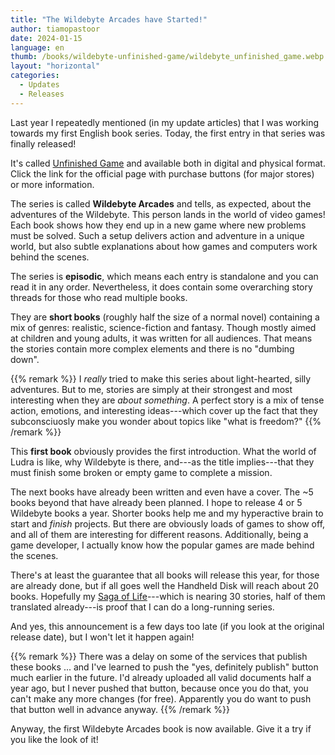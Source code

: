 ```yaml
---
title: "The Wildebyte Arcades have Started!"
author: tiamopastoor
date: 2024-01-15
language: en
thumb: /books/wildebyte-unfinished-game/wildebyte_unfinished_game.webp
layout: "horizontal"
categories:
  - Updates
  - Releases
---
```


Last year I repeatedly mentioned (in my update articles) that I was working towards my first English book series. Today, the first entry in that series was finally released!

It's called [Unfinished Game](/books/wildebyte-unfinished-game/) and available both in digital and physical format. Click the link for the official page with purchase buttons (for major stores) or more information.

The series is called **Wildebyte Arcades** and tells, as expected, about the adventures of the Wildebyte. This person lands in the world of video games! Each book shows how they end up in a new game where new problems must be solved. Such a setup delivers action and adventure in a unique world, but also subtle explanations about how games and computers work behind the scenes.

The series is **episodic**, which means each entry is standalone and you can read it in any order. Nevertheless, it does contain some overarching story threads for those who read multiple books.

They are **short books** (roughly half the size of a normal novel) containing a mix of genres: realistic, science-fiction and fantasy. Though mostly aimed at children and young adults, it was written for all audiences. That means the stories contain more complex elements and there is no "dumbing down".

{{% remark %}}
I _really_ tried to make this series about light-hearted, silly adventures. But to me, stories are simply at their strongest and most interesting when they are _about something_. A perfect story is a mix of tense action, emotions, and interesting ideas---which cover up the fact that they subconsciuosly make you wonder about topics like "what is freedom?"
{{% /remark %}}

This **first book** obviously provides the first introduction. What the world of Ludra is like, why Wildebyte is there, and---as the title implies---that they must finish some broken or empty game to complete a mission.

The next books have already been written and even have a cover. The ~5 books beyond that have already been planned. I hope to release 4 or 5 Wildebyte books a year. Shorter books help me and my hyperactive brain to start and _finish_ projects. But there are obviously loads of games to show off, and all of them are interesting for different reasons. Additionally, being a game developer, I actually know how the popular games are made behind the scenes.

There's at least the guarantee that all books will release this year, for those are already done, but if all goes well the Handheld Disk will reach about 20 books. Hopefully my [Saga of Life](https://thesagaoflife.com/en/)---which is nearing 30 stories, half of them translated already---is proof that I can do a long-running series.

And yes, this announcement is a few days too late (if you look at the original release date), but I won't let it happen again!

{{% remark %}}
There was a delay on some of the services that publish these books ... and I've learned to push the "yes, definitely publish" button much earlier in the future. I'd already uploaded all valid documents half a year ago, but I never pushed that button, because once you do that, you can't make any more changes (for free). Apparently you do want to push that button well in advance anyway.
{{% /remark %}}

Anyway, the first Wildebyte Arcades book is now available. Give it a try if you like the look of it!